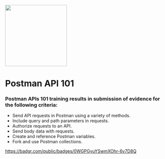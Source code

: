 <img src="https://user-images.githubusercontent.com/86320001/152979578-28c9a5e6-07ee-4324-8c64-d5d4aa343182.png"
width="200"
height="200" />
# Postman API 101
### Postman APIs 101 training results in submission of evidence for the following criteria:
- Send API requests in Postman using a variety of methods.
- Include query and path parameters in requests.
- Authorize requests to an API.
- Send body data with requests.
- Create and reference Postman variables.
- Fork and use Postman collections.

https://badgr.com/public/badges/0WGPGyuYSwmXOhr-6v7D8Q
